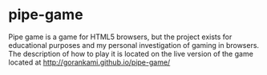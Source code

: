 pipe-game
=========

Pipe game is a game for HTML5 browsers, but the project exists for educational purposes and my personal investigation of gaming in browsers. The description of how to play it is located on the live version of the game located at http://gorankami.github.io/pipe-game/
